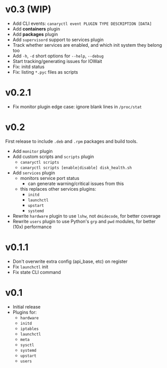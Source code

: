 # v0.3 (WIP)

+ Add CLI events: `canaryctl event PLUGIN TYPE DESCRIPTION [DATA]`
+ Add **containers** plugin
+ Add **packages** plugin
+ Add `supervisord` support to services plugin
+ Track whether services are enabled, and which init system they belong too
+ Add `-h`, `-d` short options for `--help`, `--debug`
+ Start tracking/generating issues for IOWait
+ Fix: initd status
+ Fix: listing `*.pyc` files as scripts


# v0.2.1

+ Fix monitor plugin edge case: ignore blank lines in `/proc/stat`

# v0.2

First release to include `.deb` and `.rpm` packages and build tools.

+ Add `monitor` plugin
+ Add custom scripts and `scripts` plugin
    * `canaryctl scripts`
    * `canaryctl scripts [enable|disable] disk_health.sh`
+ Add `services` plugin
    * monitors service port status
        - can generate warning/critical issues from this
    * this replaces other services plugins:
        - `initd`
        - `launchctl`
        - `upstart`
        - `systemd`
+ Rewrite `hardware` plugin to use `lshw`, not `dmidecode`, for better coverage
+ Rewrite `users` plugin to use Python's `grp` and `pwd` modules, for better (10x) performance


# v0.1.1

+ Don't overwrite extra config (api_base, etc) on register
+ Fix `launchctl` init
+ Fix state CLI command


# v0.1

+ Initial release
+ Plugins for:
    * `hardware`
    * `initd`
    * `iptables`
    * `launchctl`
    * `meta`
    * `sysctl`
    * `systemd`
    * `upstart`
    * `users`
